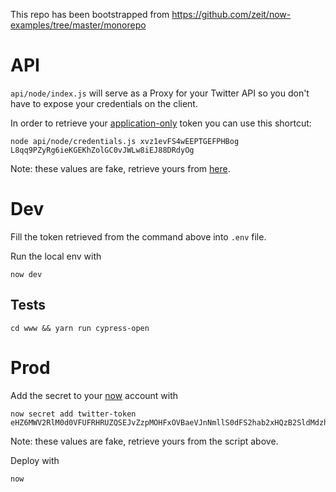 This repo has been bootstrapped from
https://github.com/zeit/now-examples/tree/master/monorepo

# API

`api/node/index.js` will serve as a Proxy for your Twitter API so you don't have to expose your credentials on the client.

In order to retrieve your [application-only](https://developer.twitter.com/en/docs/basics/authentication/overview/application-only) token you can use this shortcut:
```
node api/node/credentials.js xvz1evFS4wEEPTGEFPHBog L8qq9PZyRg6ieKGEKhZolGC0vJWLw8iEJ88DRdyOg
```
Note: these values are fake, retrieve yours from [here](https://developer.twitter.com/en/apps).

# Dev

Fill the token retrieved from the command above into `.env` file.

Run the local env with
```
now dev
```

## Tests
```
cd www && yarn run cypress-open
```

# Prod 

Add the secret to your [now](https://zeit.co/now) account with
```
now secret add twitter-token eHZ6MWV2RlM0d0VFUFRHRUZQSEJvZzpMOHFxOVBaeVJnNmllS0dFS2hab2xHQzB2SldMdzhpRUo4OERSZHlPZw==
```
Note: these values are fake, retrieve yours from the script above.

Deploy with
```
now
```